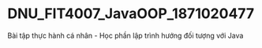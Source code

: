 # DNU_FIT4007_JavaOOP_1871020477
Bài tập thực hành cá nhân - Học phần lập trình hướng đối tượng với Java
